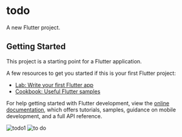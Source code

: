 # todo

A new Flutter project.

## Getting Started

This project is a starting point for a Flutter application.

A few resources to get you started if this is your first Flutter project:

- [Lab: Write your first Flutter app](https://docs.flutter.dev/get-started/codelab)
- [Cookbook: Useful Flutter samples](https://docs.flutter.dev/cookbook)

For help getting started with Flutter development, view the
[online documentation](https://docs.flutter.dev/), which offers tutorials,
samples, guidance on mobile development, and a full API reference.

![todo1](https://github.com/user-attachments/assets/a8c71b5a-2663-48eb-8d1a-32177310ab57)
![to do](https://github.com/user-attachments/assets/abe669e4-ea03-4ada-be5d-0b58e5a59e33)
